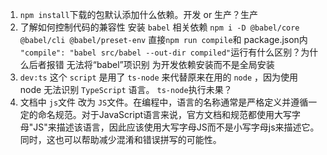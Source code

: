 1. `npm install`下载的包默认添加什么依赖。开发 or 生产？生产
2. 了解如何控制代码的兼容性 
安装 `babel` 相关依赖 
`npm i -D @babel/core @babel/cli @babel/preset-env`
直接`npm run compile`和 package.json内` "compile": "babel src/babel --out-dir compiled"`运行有什么区别？为什么后者报错 无法将“babel”项识别
为开发依赖安装而不是全局安装
3. `dev:ts` 这个 `script` 是用了 `ts-node` 来代替原来在用的 `node` ，因为使用 node 无法识别 `TypeScript` 语言。
`ts-node`执行未果？
4. 文档中 `js`文件 改为 `JS`文件。在编程中，语言的名称通常是严格定义并遵循一定的命名规范。对于JavaScript语言来说，官方文档和规范都使用大写字母"JS"来描述该语言，因此应该使用大写字母JS而不是小写字母js来描述它。同时，这也可以帮助减少混淆和错误拼写的可能性。

